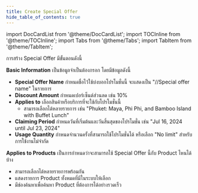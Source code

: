 ```yaml
---
title: Create Special Offer
hide_table_of_contents: true
---
```


import DocCardList from '@theme/DocCardList';
import TOCInline from '@theme/TOCInline';
import Tabs from '@theme/Tabs';
import TabItem from '@theme/TabItem';

<TabItem value="Action">

การสร้าง Special Offer มีขั้นตอนดังนี้


<Tabs>
<TabItem value="BasicInfo" label="Basic Information" default>

**Basic Information** เป็นข้อมูลจำเป็นต้องกรอก โดยมีข้อมูลดังนี้

<!-- ![](/img/Create-special-offer.jpeg) -->

- **Special Offer Name** กำหนดชื่อไว้ใช้บ่งบอกโปรโมชั่นนี้ จะแสดงเป็น "//Special offer name" ในรายการ
- **Discount Amount** กำหนดเปอร์เซ็นต์ส่วนลด เช่น 10%
- **Applies to** เลือกสินค้าหรือบริการที่จะใช้กับโปรโมชั่นนี้
  - สามารถเลือกได้หลายรายการ เช่น "Phuket: Maya, Phi Phi, and Bamboo Island with Buffet Lunch"
- **Claiming Period** กำหนดวันที่เริ่มต้นและวันสิ้นสุดของโปรโมชั่น เช่น "Jul 16, 2024 until Jul 23, 2024"
- **Usage Quantity** กำหนดจำนวนครั้งที่สามารถใช้โปรโมชั่นได้ หรือเลือก "No limit" สำหรับการใช้งานไม่จำกัด

</TabItem>

<TabItem value="AppliesTo" label="Applies to Products">

**Applies to Products** เป็นการกำหนดว่าจะสามารถใช้ Special Offer นี้กับ Product ไหนได้บ้าง

- สามารถเลือกได้หลายรายการพร้อมกัน
- แสดงรายการ Product ทั้งหมดที่มีในระบบให้เลือก
- มีช่องค้นหาเพื่อค้นหา Product ที่ต้องการได้อย่างรวดเร็ว

<!-- ![](/img/Special-offer-applies-to.jpeg) -->

</TabItem>
</Tabs>

</TabItem>

